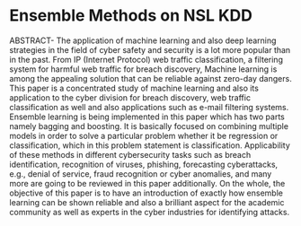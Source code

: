 # Ensemble Methods on NSL KDD
ABSTRACT- The application of machine learning and also deep learning strategies in the field of cyber safety and security is a lot more popular than in the past. From IP (Internet Protocol) web traffic classification, a filtering system for harmful web traffic for breach discovery, Machine learning is among the appealing solution that can be reliable against zero-day dangers. This paper is a concentrated study of machine learning and also its application to the cyber division for breach discovery, web traffic classification as well and also applications such as e-mail filtering systems. Ensemble learning is being implemented in this paper which has two parts namely bagging and boosting. It is basically focused on combining multiple models in order to solve a particular problem whether it be regression or classification, which in this problem statement is classification. Applicability of these methods in different cybersecurity tasks such as breach identification, recognition of viruses, phishing, forecasting cyberattacks, e.g., denial of service, fraud recognition or cyber anomalies, and many more are going to be reviewed in this paper additionally. On the whole, the objective of this paper is to have an introduction of exactly how ensemble learning can be shown reliable and also a brilliant aspect for the academic community as well as experts in the cyber industries for identifying attacks.
